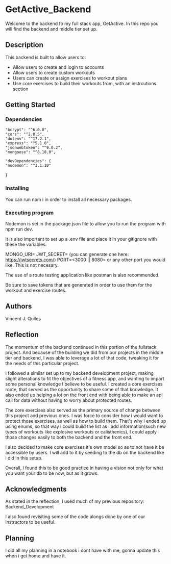 # GetActive_Backend
Welcome to the backend fo my full stack app, GetActive. In this repo you will find the backend and middle tier set up. 

## Description
This backend is built to allow users to:
- Allow users to create and login to accounts
- Allow users to create custom workouts
- Users can create or assign exercises to workout plans
- Use core exercises to build their workouts from, with an instrcutions section

## Getting Started
### Dependencies
    "bcrypt": "^6.0.0",
    "cors": "^2.8.5",
    "dotenv": "^17.2.1",
    "express": "^5.1.0",
    "jsonwebtoken": "^9.0.2",
    "mongoose": "^8.18.0", 

    "devDependencies": {
    "nodemon": "^3.1.10"
  }

### Installing
You can run npm i in order to install all necessary packages. 

### Executing program
Nodemon is set in the package.json file to allow you to run the program with npm run dev.

It is also important to set up a .env file and place it in your gitignore with these the variables:

MONGO_URI=<mongo db connection string>
JWT_SECRET=<your jwt secret> (you can generate one here: https://jwtsecrets.com/)
PORT=<3000 || 8080> or any other port you would like. This is not necesary.

The use of a route testing application like postman is also recommended. 

Be sure to save tokens that are generated in order to use them for the workout and exercise routes. 

## Authors
Vincent J. Quiles

## Reflection
The momentum of the backend continued in this portion of the fullstack project. And because of the building we did from our projects in the middle tier and backend, I was able to leverage a lot of that code, tweaking it for the needs of this particular project. 

I followed a similar set up to my backend development project, making slight alterations to fit the objectives of a fitness app, and wanting to impart some personal knowledge I believe to be useful. I created a core exercises route, that served as the opportunity to share some of that knowledge. It also ended up helping a lot on the front end with being able to make an api call for data without having to worry about protected routes. 

The core exercises also served as the primary source of change between this project and previous ones. I was force to consider how i would want to protect those exercises, as well as how to build them. That's why i ended up using enums, so that way i could build the list as i add information(such new types of workouts like explosive workouts or calisthenics), I could apply those changes easily to both the backend and the front end. 

I also decided to make core exercises it's own model so as to not have it be accessible by users. I will add to it by seeding to the db on the backend like i did in this setup. 

Overall, I found this to be good practice in having a vision not only for what you want your db to be now, but as it grows. 

## Acknowledgments

As stated in the reflection, I used much of my previous repository: Backend_Development

I also found revisiting some of the code alongs done by one of our instructors to be useful.

## Planning

I did all my planning in a notebook i dont have with me, gonna update this when i get home and have it. 
